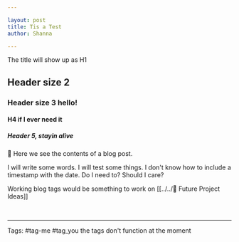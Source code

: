 ```yaml
---

layout: post
title: Tis a Test
author: Shanna

---
```


The title will show up as H1
## Header size 2
### Header size 3 hello!
#### H4 if I ever need it
##### Header 5, stayin alive

👋 Here we see the contents of a blog post. 

I will write some words. I will test some things. I don't know how to include a timestamp with the date. Do I need to? Should I care?

Working blog tags would be something to work on [[../../🧠 Future Project Ideas]]


<br>

--- 


Tags: #tag-me #tag_you the tags don't function at the moment
